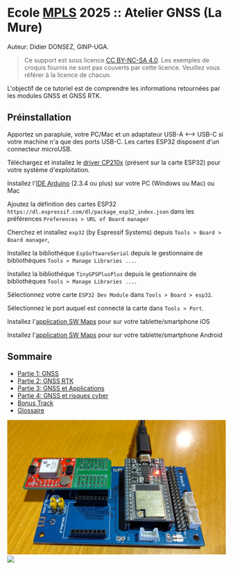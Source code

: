 # Ecole [MPLS](https://alpes-dauphine.maisons-pour-la-science.org/) 2025 :: Atelier GNSS (La Mure)

Auteur: Didier DONSEZ, GINP-UGA.

> Ce support est sous licence [CC BY-NC-SA 4.0](https://creativecommons.org/licenses/by-nc-sa/4.0/). Les exemples de croquis fournis ne sont pas couverts par cette licence. Veuillez vous référer à la licence de chacun.

L'objectif de ce tutoriel est de comprendre les informations retournées par les modules GNSS et GNSS RTK.

## Préinstallation

Apportez un parapluie, votre PC/Mac et un adaptateur USB-A <--> USB-C si votre machine n'a que des ports USB-C. Les cartes ESP32 disposent d'un connecteur microUSB.

Téléchargez et installez le [driver CP210x](https://www.silabs.com/developer-tools/usb-to-uart-bridge-vcp-drivers?tab=downloads) (présent sur la carte ESP32) pour votre système d'exploitation.

Installez l'[IDE Arduino](https://www.arduino.cc/en/software) (2.3.4 ou plus) sur votre PC (Windows ou Mac) ou Mac

Ajoutez la définition des cartes ESP32 `https://dl.espressif.com/dl/package_esp32_index.json` dans les préférences `Preferences > URL of Board manager`

Cherchez et installez `exp32` (by Espressif Systems) depuis `Tools > Board > Board manager`, 

Installez la bibliothéque `EspSoftwareSerial` depuis le gestionnaire de bibliothèques `Tools > Manage Libraries ...`.

Installez la bibliothéque `TinyGPSPlusPlus` depuis le gestionnaire de bibliothèques `Tools > Manage Libraries ...`.

Sélectionnez votre carte `ESP32 Dev Module` dans `Tools > Board > esp32`.

Sélectionnez le port auquel est connecté la carte dans `Tools > Port`.

Installez l'[application SW Maps](https://apps.apple.com/us/app/sw-maps/id6444248083) pour sur votre tablette/smartphone iOS

Installez l'[application SW Maps](https://play.google.com/store/apps/details?id=np.com.softwel.swmaps&hl=fr) pour sur votre tablette/smartphone Android


## Sommaire
* [Partie 1: GNSS](partie1-gnss.md)
* [Partie 2: GNSS RTK](partie2-rtk.md)
* [Partie 3: GNSS et Applications](partie3-applications.md)
* [Partie 4: GNSS et risques cyber](partie4-cyberrisk.md)
* [Bonus Track](bonus-track.md)
* [Glossaire](glossaire.md)


![](esp32+xa1110-mikrobus.jpg)
![](gnss-rtk-surveyor-backpack-01.jpg)
